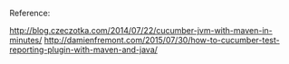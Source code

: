 Reference:

http://blog.czeczotka.com/2014/07/22/cucumber-jvm-with-maven-in-minutes/
http://damienfremont.com/2015/07/30/how-to-cucumber-test-reporting-plugin-with-maven-and-java/
